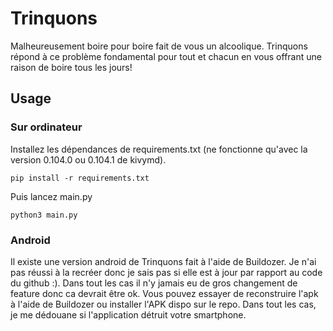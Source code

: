 # Trinquons
Malheureusement boire pour boire fait de vous un alcoolique. Trinquons répond à ce problème fondamental pour tout et chacun en vous offrant une raison de boire tous les jours!
## Usage
### Sur ordinateur
Installez les dépendances de requirements.txt (ne fonctionne qu'avec la version 0.104.0 ou 0.104.1 de kivymd).
```python3
pip install -r requirements.txt
```
Puis lancez main.py
```python3
python3 main.py
```
### Android
Il existe une version android de Trinquons fait à l'aide de Buildozer. Je n'ai pas réussi à la recréer donc je sais pas si elle est à jour par rapport au code du github :). Dans tout les cas il n'y jamais eu de gros changement de feature donc ca devrait être ok.
Vous pouvez essayer de reconstruire l'apk à l'aide de Buildozer ou installer l'APK dispo sur le repo. Dans tout les cas, je me dédouane si l'application détruit votre smartphone. 
